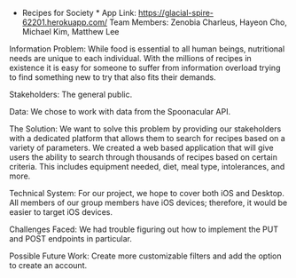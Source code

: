 * Recipes for Society *
App Link: https://glacial-spire-62201.herokuapp.com/
Team Members: Zenobia Charleus, Hayeon Cho, Michael Kim, Matthew Lee

Information Problem: While food is essential to all human beings, nutritional needs are unique to each individual. With the millions of recipes in existence it is easy for someone to suffer from information overload trying to find something new to try that also fits their demands.

Stakeholders: The general public. 

Data: We chose to work with data from the Spoonacular API.

The Solution: We want to solve this problem by providing our stakeholders with a dedicated platform that allows them to search for recipes based on a variety of parameters. We created a web based application that will give users the ability to search through thousands of recipes based on certain criteria. This includes equipment needed, diet, meal type, intolerances, and more. 

Technical System: For our project, we hope to cover both iOS and Desktop. All members of our group members have iOS devices; therefore, it would be easier to target iOS devices.

Challenges Faced: We had trouble figuring out how to implement the PUT and POST endpoints in particular.

Possible Future Work: Create more customizable filters and add the option to create an account.
